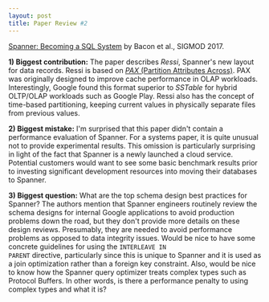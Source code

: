 ```yaml
---
layout: post
title: Paper Review #2
---
```


<a href="https://static.googleusercontent.com/media/research.google.com/en//pubs/archive/46103.pdf">Spanner: Becoming a SQL System</a> by Bacon et al., SIGMOD 2017. 

**1) Biggest contribution:** The paper describes <i>Ressi</i>, Spanner's new layout for data records. Ressi is based on <a href="http://research.cs.wisc.edu/multifacet/papers/vldbj02_pax.pdf"><i>PAX</i> (Partition Attributes Across)</a>. PAX was originally designed to improve cache performance in OLAP workloads. Interestingly, Google found this format superior to <i>SSTable</i> for hybrid OLTP/OLAP workloads such as Google Play. Ressi also has the concept of time-based partitioning, keeping current values in physically separate files from previous values.   

**2) Biggest mistake:** I'm surprised that this paper didn't contain a performance evaluation of Spanner. For a systems paper, it is quite unusual not to provide experimental results. This omission is particularly surprising in light of the fact that Spanner is a newly launched a cloud service. Potential customers would want to see some basic benchmark results prior to investing significant development resources into moving their databases to Spanner.   

**3) Biggest question:** What are the top schema design best practices for Spanner? The authors mention that Spanner engineers routinely review the schema designs for internal Google applications to avoid production problems down the road, but they don't provide more details on these design reviews. Presumably, they are needed to avoid performance problems as opposed to data integrity issues. Would be nice to have some concrete guidelines for using the <code>INTERLEAVE IN PARENT</code> directive, particularly since this is unique to Spanner and it is used as a join optimization rather than a foreign key constraint. Also, would be nice to know how the Spanner query optimizer treats complex types such as Protocol Buffers. In other words, is there a performance penalty to using complex types and what it is?
